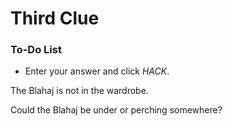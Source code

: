 # Third Clue

<div class="aside">
<h3>To-Do List</h3>
<ul>
  <li>Enter your answer and click <em>HACK</em>.</li>
</ul>
</div>

The Blahaj is not in the wardrobe.

Could the Blahaj be under or perching somewhere?



